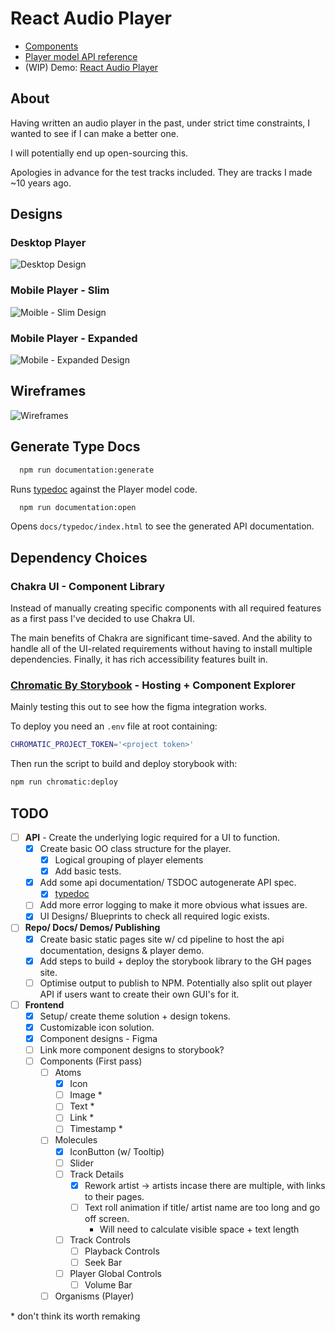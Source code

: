 # React Audio Player

- [Components](https://jonnypickard.github.io/react-audio-player/storybook/?path=/docs/react-audio-player-overview-links--docs)
- [Player model API reference](https://jonnypickard.github.io/react-audio-player/typedoc/index.html)
- (WIP) Demo: [React Audio Player](https://jonnypickard.github.io/react-audio-player)

## About

Having written an audio player in the past, under strict time constraints, I wanted to see if I can make a better one.

I will potentially end up open-sourcing this.

Apologies in advance for the test tracks included. They are tracks I made ~10 years ago.

## Designs

### Desktop Player

<img src="./docs/designs/PlayerDesktop.svg" alt="Desktop Design" style="max-width:1080px;">

### Mobile Player - Slim

<img src="./docs/designs/PlayerMobileSlim.svg" alt="Moible - Slim Design" style="max-width:1080px;">

### Mobile Player - Expanded

<img src="./docs/designs/PlayerMobileExpaded.svg" alt="Mobile - Expanded Design" style="max-width:1080px;">

## Wireframes

  <img src="./docs/designs/ReactAudioPlayer.drawio.png" alt="Wireframes" style="max-width:600px;">

## Generate Type Docs

```sh
  npm run documentation:generate
```

Runs [typedoc](https://typedoc.org/) against the Player model code.

```sh
  npm run documentation:open
```

Opens `docs/typedoc/index.html` to see the generated API documentation.

## Dependency Choices

### Chakra UI - Component Library

Instead of manually creating specific components with all required features as a first pass I've decided to use Chakra UI.

The main benefits of Chakra are significant time-saved. And the ability to handle all of the UI-related requirements without having to install multiple dependencies. Finally, it has rich accessibility features built in.

### [Chromatic By Storybook](https://www.chromatic.com/) - Hosting + Component Explorer

Mainly testing this out to see how the figma integration works.

To deploy you need an `.env` file at root containing:

```sh
CHROMATIC_PROJECT_TOKEN='<project token>'
```

Then run the script to build and deploy storybook with:

```sh
npm run chromatic:deploy
```

## TODO

- [ ] **API** - Create the underlying logic required for a UI to function.
  - [x] Create basic OO class structure for the player.
    - [x] Logical grouping of player elements
    - [x] Add basic tests.
  - [x] Add some api documentation/ TSDOC autogenerate API spec.
    - [x] [typedoc](https://typedoc.org/)
  - [ ] Add more error logging to make it more obvious what issues are.
  - [x] UI Designs/ Blueprints to check all required logic exists.
- [ ] **Repo/ Docs/ Demos/ Publishing**
  - [x] Create basic static pages site w/ cd pipeline to host the api documentation, designs & player demo.
  - [x] Add steps to build + deploy the storybook library to the GH pages site.
  - [ ] Optimise output to publish to NPM. Potentially also split out player API if users want to create their own GUI's for it.
- [ ] **Frontend**
  - [x] Setup/ create theme solution + design tokens.
  - [x] Customizable icon solution.
  - [x] Component designs - Figma
  - [ ] Link more component designs to storybook?
  - [ ] Components (First pass)
    - [ ] Atoms
      - [x] Icon
      - [ ] Image \*
      - [ ] Text \*
      - [ ] Link \*
      - [ ] Timestamp \*
    - [ ] Molecules
      - [x] IconButton (w/ Tooltip)
      - [ ] Slider
      - [ ] Track Details
        - [x] Rework artist -> artists incase there are multiple, with links to their pages.
        - [ ] Text roll animation if title/ artist name are too long and go off screen.
          - Will need to calculate visible space + text length
      - [ ] Track Controls
        - [ ] Playback Controls
        - [ ] Seek Bar
      - [ ] Player Global Controls
        - [ ] Volume Bar
    - [ ] Organisms (Player)

\* don't think its worth remaking
